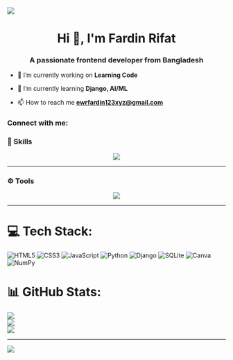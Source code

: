 <img src="https://capsule-render.vercel.app/api?type=waving&color=0:3a8296,100:091519&height=150&text=Hi,%20I'm%20Fardin%20Rifat&fontSize=50&fontColor=61DAFB&fontAlignY=45&animation=twinkling&desc=Software%20Engineer%20|%20Problem%20Solver%20|%20Tech%20Enthusiast&descSize=27&descAlignY=85&section=header" />
<h1 align="center">Hi 👋, I'm Fardin Rifat</h1>
<h3 align="center">A passionate frontend developer from Bangladesh</h3>

- 🔭 I’m currently working on **Learning Code**

- 🌱 I’m currently learning **Django, AI/ML**

- 📫 How to reach me **ewrfardin123xyz@gmail.com**

<h3 align="left">Connect with me:</h3>
<p align="left">
</p>



### 🧠 Skills
<p align="center">
  <a href="https://skillicons.dev">
    <img src="https://skillicons.dev/icons?i=js,html,css,php,django,python&theme=light" />
  </a>
</p>

---

### ⚙️ Tools
<p align="center">
  <a href="https://skillicons.dev">
    <img src="https://skillicons.dev/icons?i=vscode,git,github,linux&theme=light" />
  </a>
</p>

---


# 💻 Tech Stack:
![HTML5](https://img.shields.io/badge/html5-%23E34F26.svg?style=for-the-badge&logo=html5&logoColor=white) ![CSS3](https://img.shields.io/badge/css3-%231572B6.svg?style=for-the-badge&logo=css3&logoColor=white) ![JavaScript](https://img.shields.io/badge/javascript-%23323330.svg?style=for-the-badge&logo=javascript&logoColor=%23F7DF1E) ![Python](https://img.shields.io/badge/python-3670A0?style=for-the-badge&logo=python&logoColor=ffdd54) ![Django](https://img.shields.io/badge/django-%23092E20.svg?style=for-the-badge&logo=django&logoColor=white) ![SQLite](https://img.shields.io/badge/sqlite-%2307405e.svg?style=for-the-badge&logo=sqlite&logoColor=white) ![Canva](https://img.shields.io/badge/Canva-%2300C4CC.svg?style=for-the-badge&logo=Canva&logoColor=white) ![NumPy](https://img.shields.io/badge/numpy-%23013243.svg?style=for-the-badge&logo=numpy&logoColor=white)
# 📊 GitHub Stats:
![](https://github-readme-stats.vercel.app/api?username=FardinRifat18&theme=dark&hide_border=false&include_all_commits=false&count_private=false)<br/>
![](https://nirzak-streak-stats.vercel.app/?user=FardinRifat18&theme=dark&hide_border=false)<br/>
![](https://github-readme-stats.vercel.app/api/top-langs/?username=FardinRifat18&theme=dark&hide_border=false&include_all_commits=false&count_private=false&layout=compact)

---
[![](https://visitcount.itsvg.in/api?id=FardinRifat18&icon=0&color=0)](https://visitcount.itsvg.in)

<!-- Proudly created with GPRM ( https://gprm.itsvg.in ) -->
